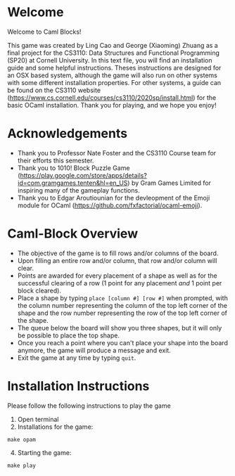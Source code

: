 # Welcome
Welcome to Caml Blocks! 

This game was created by Ling Cao and George (Xiaoming) Zhuang as a final
project for the CS3110: Data Structures and Functional Programming (SP20) at Cornell University. In this text file, you will find an installation guide and some helpful instructions. Theses instructions are designed for an OSX based system, although the game will also run on other systems with some different installation properties. For other systems, a guide can be found on the CS3110 website (https://www.cs.cornell.edu/courses/cs3110/2020sp/install.html) for the basic OCaml installation. Thank you for playing, and we hope you enjoy!

# Acknowledgements
- Thank you to Professor Nate Foster and the CS3110 Course team for their efforts this semester.
- Thank you to 1010! Block Puzzle Game (https://play.google.com/store/apps/details?id=com.gramgames.tenten&hl=en_US) by Gram Games Limited for inspiring many of the gameplay functions. 
- Thank you to Edgar Aroutiounian for the devleopment of the Emoji module for OCaml (https://github.com/fxfactorial/ocaml-emoji).

# Caml-Block Overview
- The objective of the game is to fill rows and/or columns of the board.
- Upon filling an entire row and/or column, that row and/or column will clear.
- Points are awarded for every placement of a shape as well as for the successful clearing of a row (1 point for any placement *and* 1 point per block cleared).
- Place a shape by typing  ```place [column #] [row #]``` when prompted, with the column number representing the column of the top left corner of the shape and the row number representing the row of the top left corner of the shape.
- The queue below the board will show you three shapes, but it will only be possible to place the top shape. 
- Once you reach a point where you can't place your shape into the board anymore, the game will produce a message and exit.
- Exit the game at any time by typing  ```quit```.

# Installation Instructions
Please follow the following instructions to play the game
1. Open terminal
2. Installations for the game:
```
make opam
```
4. Starting the game:
```
make play
```
